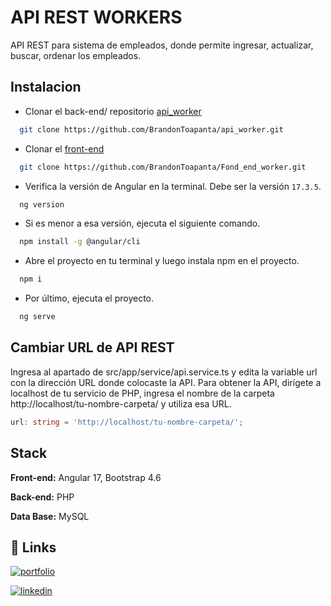 
# API REST WORKERS

API REST para sistema de empleados, donde permite ingresar, actualizar, buscar, ordenar los empleados.


## Instalacion 

- Clonar el back-end/ repositorio [api_worker](https://github.com/BrandonToapanta/api_worker)

```bash
  git clone https://github.com/BrandonToapanta/api_worker.git
```

- Clonar el [front-end](https://github.com/BrandonToapanta/Fond_end_worker)

```bash
  git clone https://github.com/BrandonToapanta/Fond_end_worker.git
```
- Verifica la versión de Angular en la terminal. Debe ser la versión `17.3.5`.

```bash
  ng version
```
- Si es menor a esa versión, ejecuta el siguiente comando.

```bash
  npm install -g @angular/cli
```
- Abre el proyecto en tu terminal y luego instala npm en el proyecto.

```bash
  npm i
```
- Por último, ejecuta el proyecto.
```bash
  ng serve
```



## Cambiar URL de API REST

Ingresa al apartado de src/app/service/api.service.ts y edita la variable url con la dirección URL donde colocaste la API. Para obtener la API, dirígete a localhost de tu servicio de PHP, ingresa el nombre de la carpeta http://localhost/tu-nombre-carpeta/ y utiliza esa URL.

```typescript
url: string = 'http://localhost/tu-nombre-carpeta/';
```


## Stack

**Front-end:** Angular 17, Bootstrap 4.6

**Back-end:** PHP

**Data Base:** MySQL


## 🔗 Links
[![portfolio](https://img.shields.io/badge/my_portfolio-000?style=for-the-badge&logo=ko-fi&logoColor=white)](https://brandontoapanta.netlify.app/)

[![linkedin](https://img.shields.io/badge/linkedin-0A66C2?style=for-the-badge&logo=linkedin&logoColor=white)](https://www.linkedin.com/in/brandon-toapanta-8a87b4199/)


